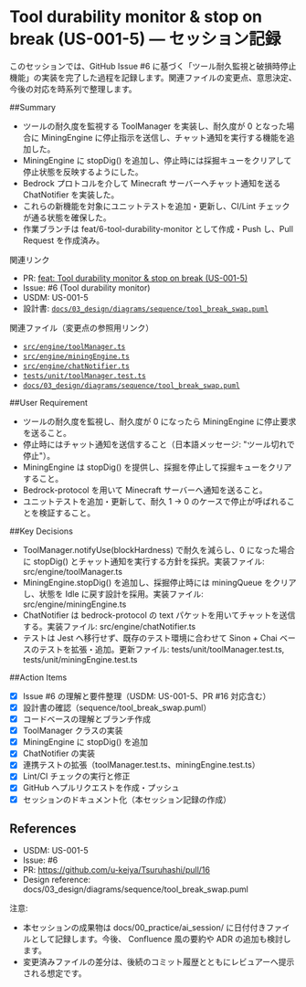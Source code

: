 # Tool durability monitor & stop on break (US-001-5) — セッション記録

このセッションでは、GitHub Issue #6 に基づく「ツール耐久監視と破損時停止機能」の実装を完了した過程を記録します。関連ファイルの変更点、意思決定、今後の対応を時系列で整理します。

##Summary
- ツールの耐久度を監視する ToolManager を実装し、耐久度が 0 となった場合に MiningEngine に停止指示を送信し、チャット通知を実行する機能を追加した。
- MiningEngine に stopDig() を追加し、停止時には採掘キューをクリアして停止状態を反映するようにした。
- Bedrock プロトコルを介して Minecraft サーバーへチャット通知を送る ChatNotifier を実装した。
- これらの新機能を対象にユニットテストを追加・更新し、CI/Lint チェックが通る状態を確保した。
- 作業ブランチは feat/6-tool-durability-monitor として作成・Push し、Pull Request を作成済み。

関連リンク
- PR: [feat: Tool durability monitor & stop on break (US-001-5)](https://github.com/u-keiya/Tsuruhashi/pull/16)
- Issue: #6 (Tool durability monitor)
- USDM: US-001-5
- 設計書: [`docs/03_design/diagrams/sequence/tool_break_swap.puml`](docs/03_design/diagrams/sequence/tool_break_swap.puml:1)

関連ファイル（変更点の参照用リンク）
- [`src/engine/toolManager.ts`](src/engine/toolManager.ts:1)
- [`src/engine/miningEngine.ts`](src/engine/miningEngine.ts:1)
- [`src/engine/chatNotifier.ts`](src/engine/chatNotifier.ts:1)
- [`tests/unit/toolManager.test.ts`](tests/unit/toolManager.test.ts:1)
- [`docs/03_design/diagrams/sequence/tool_break_swap.puml`](docs/03_design/diagrams/sequence/tool_break_swap.puml:1)

##User Requirement
- ツールの耐久度を監視し、耐久度が 0 になったら MiningEngine に停止要求を送ること。
- 停止時にはチャット通知を送信すること（日本語メッセージ: "ツール切れで停止"）。
- MiningEngine は stopDig() を提供し、採掘を停止して採掘キューをクリアすること。
- Bedrock-protocol を用いて Minecraft サーバーへ通知を送ること。
- ユニットテストを追加・更新して、耐久 1 → 0 のケースで停止が呼ばれることを検証すること。

##Key Decisions
- ToolManager.notifyUse(blockHardness) で耐久を減らし、0 になった場合に stopDig() とチャット通知を実行する方針を採択。実装ファイル: src/engine/toolManager.ts
- MiningEngine.stopDig() を追加し、採掘停止時には miningQueue をクリアし、状態を Idle に戻す設計を採用。実装ファイル: src/engine/miningEngine.ts
- ChatNotifier は bedrock-protocol の text パケットを用いてチャットを送信する。実装ファイル: src/engine/chatNotifier.ts
- テストは Jest へ移行せず、既存のテスト環境に合わせて Sinon + Chai ベースのテストを拡張・追加。更新ファイル: tests/unit/toolManager.test.ts, tests/unit/miningEngine.test.ts

##Action Items
- [x] Issue #6 の理解と要件整理（USDM: US-001-5、PR #16 対応含む）
- [x] 設計書の確認（sequence/tool_break_swap.puml）
- [x] コードベースの理解とブランチ作成
- [x] ToolManager クラスの実装
- [x] MiningEngine に stopDig() を追加
- [x] ChatNotifier の実装
- [x] 連携テストの拡張（toolManager.test.ts、miningEngine.test.ts）
- [x] Lint/CI チェックの実行と修正
- [x] GitHub へプルリクエストを作成・プッシュ
- [x] セッションのドキュメント化（本セッション記録の作成）

## References
- USDM: US-001-5
- Issue: #6
- PR: https://github.com/u-keiya/Tsuruhashi/pull/16
- Design reference: docs/03_design/diagrams/sequence/tool_break_swap.puml

注意:
- 本セッションの成果物は docs/00_practice/ai_session/ に日付付きファイルとして記録します。今後、 Confluence 風の要約や ADR の追加も検討します。
- 変更済みファイルの差分は、後続のコミット履歴とともにレビュアーへ提示される想定です。
